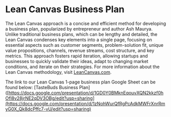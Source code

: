 # Lean Canvas Business Plan

The Lean Canvas approach is a concise and efficient method for developing a business plan, popularized by entrepreneur and author Ash Maurya. Unlike traditional business plans, which can be lengthy and detailed, the Lean Canvas condenses key elements into a single page, focusing on essential aspects such as customer segments, problem-solution fit, unique value propositions, channels, revenue streams, cost structure, and key metrics. This approach fosters rapid iteration, allowing startups and businesses to quickly validate their ideas, adapt to changing market conditions, and iterate on their strategies. For more information about the Lean Canvas methodology, visit [LeanCanvas.com](https://www.leancanvas.com/).

The link to our Lean Canvas 1-page business plan Google Sheet can be found below:
[TasteBuds Business Plan]([https://docs.google.com/presentation/d/1GD0Y0BMknEqouvXQN2kkzf0hOfl8v28jrNE2qDV3OBg/edit?usp=sharing](https://docs.google.com/presentation/d/1zNohWurQfRgPcAdkMWFrXnrRmyG0X_Qk8dcPffc7-vU/edit?usp=sharing)
